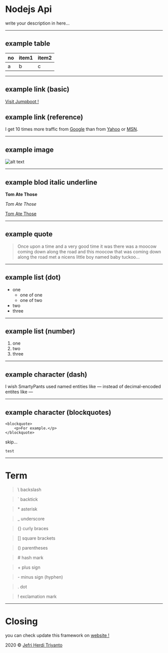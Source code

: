 # Nodejs Api

write your description in here...

---

## example table

| no  | item1 | item2 |
| --- | ----- | ----- |
| a   | b     | c     |

---

## example link (basic)

[Visit Jumpboot !](https://jumpboot.jefripunza.com "With a Title")

## example link (reference)

I get 10 times more traffic from [Google][1] than from
[Yahoo][2] or [MSN][3].

[1]: http://google.com/ "Google"
[2]: http://search.yahoo.com/ "Yahoo Search"
[3]: http://search.msn.com/ "MSN Search"

---

## example image

![alt text](https://octodex.github.com/images/bannekat.png "Title")

---

## example blod italic underline

**Tom Ate Those**

_Tom Ate Those_

<u>Tom Ate Those</u>

---

## example quote

> Once upon a time and a very good time it was there was a moocow coming down along the road and this moocow that was coming down along the road met a nicens little boy named baby tuckoo...

---

## example list (dot)

- one
  - one of one
  - one of two
- two
- three

---

## example list (number)

1. one
2. two
3. three

---

## example character (dash)

I wish SmartyPants used named entities like &mdash;
instead of decimal-encoded entites like &#8212;

---

## example character (blockquotes)

    <blockquote>
        <p>For example.</p>
    </blockquote>

skip...

    test

---

# Term

> \ backslash

> ` backtick

> \* asterisk

> \_ underscore

> {} curly braces

> [] square brackets

> () parentheses

> \# hash mark

> \+ plus sign

> \- minus sign (hyphen)

> . dot

> ! exclamation mark

---

# Closing

you can check update this framework on [website !][url_jumpboot]

2020 &copy; [Jefri Herdi Triyanto][url_jefripunza]

[url_jefripunza]: https://portofolio.jefripunza.repl.co "Jefri Herdi Triyanto"
[url_jumpboot]: https://github.com/jefripunza/jumpboot "Jumpboot Official"
